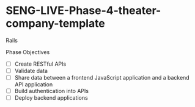 # SENG-LIVE-Phase-4-theater-company-template

Rails

Phase Objectives
- [ ] Create RESTful APIs
- [ ] Validate data
- [ ] Share data between a frontend JavaScript application and a backend API application
- [ ] Build authentication into APIs
- [ ] Deploy backend applications
